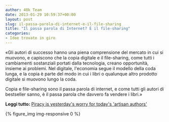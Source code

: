 ```yaml
---
author: 40k Team
date: 2013-01-29 10:59:37+00:00
layout: post
slug: il-passa-parola-di-internet-e-il-file-sharing
title: "Il passa parola di Internet? È il file-sharing"
categories:
- Idee trovate in giro
---
```


«Gli autori di successo hanno una piena comprensione del mercato in cui si muovono, e capiscono che la copia digitale e il file-sharing, come tutti i cambiamenti sostanziali portati dalla tecnologia, creano opportunità, insieme ai problemi. Nel digitale, l'economia segue il modello della coda lunga, e la copia è parte del modo in cui i libri o qualunque altro prodotto digitale si muovono lungo la coda. 

Copia e file-sharing sono il passa parola di internet, e come tutti gli autori di bestseller sanno, è il passa parola che davvero fa vendere i libri.»

**Leggi tutto:** [Piracy is yesterday's worry for today's 'artisan authors'](http://www.guardian.co.uk/books/booksblog/2013/jan/25/piracy-yesterdays-worry-artisan-authors)

{% figure_img img-responsive 0 %}